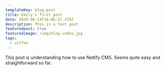 ```yaml
---
templateKey: blog-post
title: Emily's first post
date: 2020-06-14T16:06:37.379Z
description: This is a test post
featuredpost: true
featuredimage: /img/blog-index.jpg
tags:
  - coffee
---
```

This post is understanding how to use Netlify CMS. Seems quite easy and straightforward so far.